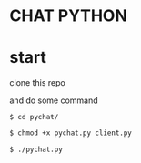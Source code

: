 # CHAT PYTHON 

# start 
clone this repo 


and do some command 
```bach
$ cd pychat/
```
```bash
$ chmod +x pychat.py client.py
```
```bash
$ ./pychat.py
```